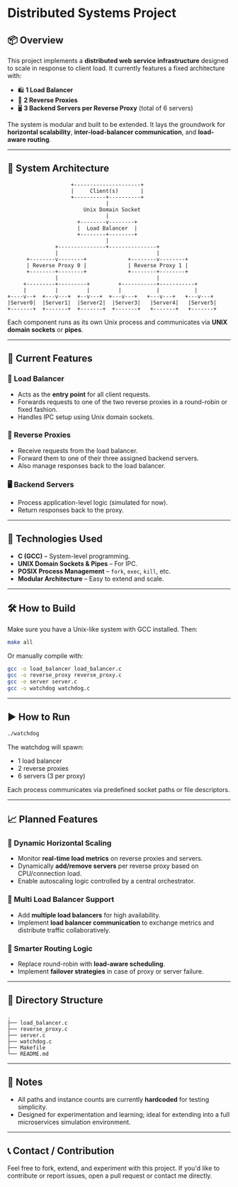 # Distributed Systems Project

## 📦 Overview

This project implements a **distributed web service infrastructure** designed to scale in response to client load. It currently features a fixed architecture with:

* 🛍️ **1 Load Balancer**
* 🔁 **2 Reverse Proxies**
* 🖥️ **3 Backend Servers per Reverse Proxy** (total of 6 servers)

The system is modular and built to be extended. It lays the groundwork for **horizontal scalability**, **inter-load-balancer communication**, and **load-aware routing**.

---

## 🧹 System Architecture

```
                    +---------------------+
                    |     Client(s)       |
                    +----------+----------+
                               |
                        Unix Domain Socket
                               |
                      +--------v--------+
                      |  Load Balancer  |
                      +--------+--------+
                               |
               +---------------+---------------+
               |                               |
      +--------v--------+             +--------v--------+
      | Reverse Proxy 0 |             | Reverse Proxy 1 |
      +--------+--------+             +--------+--------+
               |                               |
     +---------+---------+         +-----------+-----------+
     |         |         |         |           |           |
+----v--+  +---v---+  +--v---+  +---v---+   +---v---+   +---v---+
|Server0|  |Server1|  |Server2|  |Server3|   |Server4|   |Server5|
+-------+  +-------+  +-------+  +-------+   +-------+   +-------+
```

Each component runs as its own Unix process and communicates via **UNIX domain sockets** or **pipes**.

---

## 🚀 Current Features

### 🔄 Load Balancer

* Acts as the **entry point** for all client requests.
* Forwards requests to one of the two reverse proxies in a round-robin or fixed fashion.
* Handles IPC setup using Unix domain sockets.

### 🔁 Reverse Proxies

* Receive requests from the load balancer.
* Forward them to one of their three assigned backend servers.
* Also manage responses back to the load balancer.

### 🖥️ Backend Servers

* Process application-level logic (simulated for now).
* Return responses back to the proxy.

---

## 🧱 Technologies Used

* **C (GCC)** – System-level programming.
* **UNIX Domain Sockets & Pipes** – For IPC.
* **POSIX Process Management** – `fork`, `exec`, `kill`, etc.
* **Modular Architecture** – Easy to extend and scale.

---

## 🛠️ How to Build

Make sure you have a Unix-like system with GCC installed. Then:

```bash
make all
```

Or manually compile with:

```bash
gcc -o load_balancer load_balancer.c
gcc -o reverse_proxy reverse_proxy.c
gcc -o server server.c
gcc -o watchdog watchdog.c
```

---

## ▶️ How to Run

```bash
./watchdog
```

The watchdog will spawn:

* 1 load balancer
* 2 reverse proxies
* 6 servers (3 per proxy)

Each process communicates via predefined socket paths or file descriptors.

---

## 📈 Planned Features

### 🔮 Dynamic Horizontal Scaling

* Monitor **real-time load metrics** on reverse proxies and servers.
* Dynamically **add/remove servers** per reverse proxy based on CPU/connection load.
* Enable autoscaling logic controlled by a central orchestrator.

### 🔗 Multi Load Balancer Support

* Add **multiple load balancers** for high availability.
* Implement **load balancer communication** to exchange metrics and distribute traffic collaboratively.

### 🧠 Smarter Routing Logic

* Replace round-robin with **load-aware scheduling**.
* Implement **failover strategies** in case of proxy or server failure.

---

## 📁 Directory Structure

```
.
├── load_balancer.c
├── reverse_proxy.c
├── server.c
├── watchdog.c
├── Makefile
└── README.md
```

---

## 📌 Notes

* All paths and instance counts are currently **hardcoded** for testing simplicity.
* Designed for experimentation and learning; ideal for extending into a full microservices simulation environment.

---

## 📞 Contact / Contribution

Feel free to fork, extend, and experiment with this project. If you'd like to contribute or report issues, open a pull request or contact me directly.

